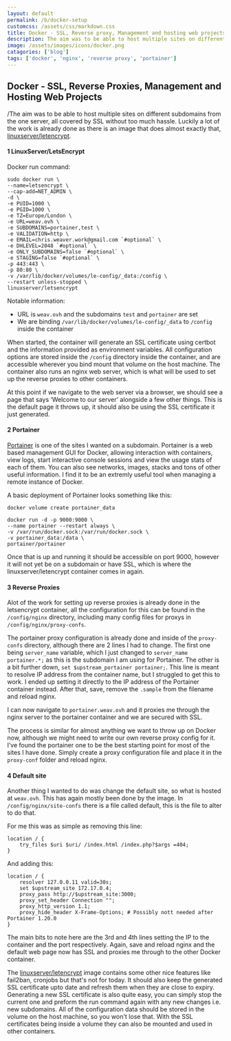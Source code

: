 ```yaml
---
layout: default
permalink: /b/docker-setup
customcss: /assets/css/markdown.css
title: Docker - SSL, Reverse proxy, Management and hosting web projects
description: The aim was to be able to host multiple sites on different subdomains from the one server, all covered by SSL without too much hassle. Luckily a lot of the work is already done as there is an image that does almost exactly that, linuxserver/letencrypt. 
image: /assets/images/icons/docker.png
catagories: ['blog']
tags: ['docker', 'nginx', 'reverse proxy', 'portainer']
---
```


## Docker - SSL, Reverse Proxies, Management and Hosting Web Projects

/The aim was to be able to host multiple sites on different subdomains from the one server, all covered by SSL without too much hassle. Luckily a lot of the work is already done as there is an image that does almost exactly that, [linuxserver/letencrypt](https://hub.docker.com/r/linuxserver/letsencrypt/). 

#### 1 LinuxServer/LetsEncrypt

Docker run command:

```
sudo docker run \
--name=letsencrypt \
--cap-add=NET_ADMIN \
-d \
-e PUID=1000 \
-e PGID=1000 \
-e TZ=Europe/London \
-e URL=weav.ovh \
-e SUBDOMAINS=portainer,test \
-e VALIDATION=http \
-e EMAIL=chris.weaver.work@gmail.com `#optional` \
-e DHLEVEL=2048 `#optional` \
-e ONLY_SUBDOMAINS=false `#optional` \
-e STAGING=false `#optional` \
-p 443:443 \
-p 80:80 \
-v /var/lib/docker/volumes/le-config/_data:/config \
--restart unless-stopped \
linuxserver/letsencrypt
```

Notable information:
- URL is `weav.ovh` and the subdomains `test` and `portainer` are set
- We are binding `/var/lib/docker/volumes/le-config/_data` to `/config` inside the container

When started, the container will generate an SSL certificate using certbot and the information provided as environment variables. All configuration options are stored inside the `/config` directory inside the container, and are accessible wherever you bind mount that volume on the host machine. The container also runs an nginx web server, which is what will be used to set up the reverse proxies to other containers.

At this point if we navigate to the web server via a browser, we should see a page that says ‘Welcome to our server’ alongside a few other things. This is the default page it throws up, it should also be using the SSL certificate it just generated.

#### 2 Portainer

[Portainer](https://www.portainer.io/) is one of the sites I wanted on a subdomain. Portainer is a web based management GUI for Docker, allowing interaction with containers, view logs, start interactive console sessions and view the usage stats of each of them. You can also see networks, images, stacks and tons of other useful information. I find it to be an extremly useful tool when managing a remote instance of Docker.

A basic deployment of Portainer looks something like this:
```
docker volume create portainer_data
```
```
docker run -d -p 9000:9000 \
--name portainer --restart always \
-v /var/run/docker.sock:/var/run/docker.sock \
-v portainer_data:/data \
portainer/portainer
```
Once that is up and running it should be accessible on port 9000, however it will not yet be on a subdomain or have SSL, which is where the linuxserver/letencrypt container comes in again.

#### 3 Reverse Proxies

Alot of the work for setting up reverse proxies is already done in the letsencrypt container, all the configuration for this can be found in the `/config/nginx` directory, including many config files for proxys in `/config/nginx/proxy-confs`.

The portainer proxy configuration is already done and inside of the `proxy-confs` directory, although there are 2 lines I had to change. The first one being `server_name` variable, which I just changed to `server_name portainer.*;` as this is the subdomain I am using for Portainer. The other is a bit further down, `set $upstream_portainer portainer;`. This line is meant to resolve IP address from the container name, but I struggled to get this to work. I ended up setting it directly to the IP address of the Portainer container instead. After that, save, remove the `.sample` from the filename and reload nginx.

I can now navigate to `portainer.weav.ovh` and it proxies me through the nginx server to the portainer container and we are secured with SSL.

The process is similar for almost anything we want to throw up on Docker now, although we might need to write our own reverse proxy config for it. I’ve found the portainer one to be the best starting point for most of the sites I have done. Simply create a proxy configuration file and place it in the `proxy-conf` folder and reload nginx. 

#### 4 Default site

Another thing I wanted to do was change the default site, so what is hosted at `weav.ovh`. This has again mostly been done by the image. In `/config/nginx/site-confs` there is a file called default, this is the file to alter to do that. 

For me this was as simple as removing this line:
```
location / {
    try_files $uri $uri/ /index.html /index.php?$args =404;
}
```
And adding this:
```
location / {
    resolver 127.0.0.11 valid=30s;
    set $upstream_site 172.17.0.4;
    proxy_pass http://$upstream_site:3000;
    proxy_set_header Connection "";
    proxy_http_version 1.1;
    proxy_hide_header X-Frame-Options; # Possibly nott needed after Portainer 1.20.0
}
```

The main bits to note here are the 3rd and 4th lines setting the IP to the container and the port respectively. Again, save and reload nginx and the default web page now has SSL and proxies me through to the other Docker container.

The [linuxserver/letencrypt](https://hub.docker.com/r/linuxserver/letsencrypt/) image contains some other nice features like fail2ban, cronjobs but that's not for today. It should also keep the generated SSL certificate upto date and refresh them when they are close to expiry. Generating a new SSL certificate is also quite easy, you can simply stop the current one and preform the run command again with any new changes i.e. new subdomains. All of the configuration data should be stored in the volume on the host machine, so you won't lose that. With the SSL certificates being inside a volume they can also be mounted and used in other containers.
